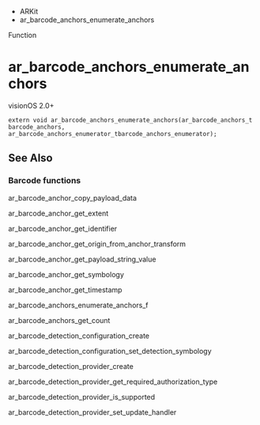 

- ARKit
-  ar_barcode_anchors_enumerate_anchors 

Function

# ar_barcode_anchors_enumerate_anchors

visionOS 2.0+

``` source
extern void ar_barcode_anchors_enumerate_anchors(ar_barcode_anchors_t barcode_anchors, ar_barcode_anchors_enumerator_tbarcode_anchors_enumerator);
```

## See Also

### Barcode functions

ar_barcode_anchor_copy_payload_data

ar_barcode_anchor_get_extent

ar_barcode_anchor_get_identifier

ar_barcode_anchor_get_origin_from_anchor_transform

ar_barcode_anchor_get_payload_string_value

ar_barcode_anchor_get_symbology

ar_barcode_anchor_get_timestamp

ar_barcode_anchors_enumerate_anchors_f

ar_barcode_anchors_get_count

ar_barcode_detection_configuration_create

ar_barcode_detection_configuration_set_detection_symbology

ar_barcode_detection_provider_create

ar_barcode_detection_provider_get_required_authorization_type

ar_barcode_detection_provider_is_supported

ar_barcode_detection_provider_set_update_handler


